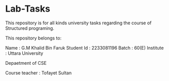 # Lab-Tasks
This repository is for all kinds university tasks regarding the course of Structured programing.

This repository belongs to:

Name : G.M Khalid Bin Faruk
Student Id : 2233081196
Batch : 60(E)
Institute : Uttara University

Depaetment of CSE

Course teacher : Tofayet Sultan
